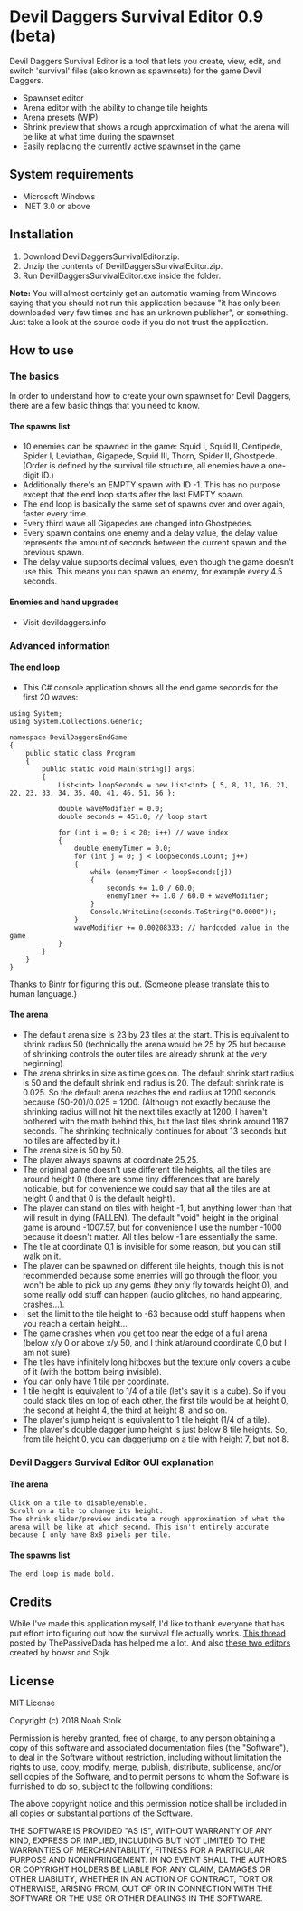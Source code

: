 # Devil Daggers Survival Editor 0.9 (beta)

Devil Daggers Survival Editor is a tool that lets you create, view, edit, and switch 'survival' files (also known as spawnsets) for the game Devil Daggers.

- Spawnset editor
- Arena editor with the ability to change tile heights
- Arena presets (WIP)
- Shrink preview that shows a rough approximation of what the arena will be like at what time during the spawnset
- Easily replacing the currently active spawnset in the game

## System requirements

- Microsoft Windows
- .NET 3.0 or above

## Installation

1. Download DevilDaggersSurvivalEditor.zip.
2. Unzip the contents of DevilDaggersSurvivalEditor.zip.
3. Run DevilDaggersSurvivalEditor.exe inside the folder.

**Note:** You will almost certainly get an automatic warning from Windows saying that you should not run this application because "it has only been downloaded very few times and has an unknown publisher", or something.
Just take a look at the source code if you do not trust the application.

## How to use

### The basics

In order to understand how to create your own spawnset for Devil Daggers, there are a few basic things that you need to know.

#### The spawns list
- 10 enemies can be spawned in the game: Squid I, Squid II, Centipede, Spider I, Leviathan, Gigapede, Squid III, Thorn, Spider II, Ghostpede. (Order is defined by the survival file structure, all enemies have a one-digit ID.)
- Additionally there's an EMPTY spawn with ID -1. This has no purpose except that the end loop starts after the last EMPTY spawn.
- The end loop is basically the same set of spawns over and over again, faster every time.
- Every third wave all Gigapedes are changed into Ghostpedes.
- Every spawn contains one enemy and a delay value, the delay value represents the amount of seconds between the current spawn and the previous spawn.
- The delay value supports decimal values, even though the game doesn't use this. This means you can spawn an enemy, for example every 4.5 seconds.

#### Enemies and hand upgrades
- Visit devildaggers.info

### Advanced information

#### The end loop
- This C# console application shows all the end game seconds for the first 20 waves:
```
using System;
using System.Collections.Generic;

namespace DevilDaggersEndGame
{
	public static class Program
	{
		public static void Main(string[] args)
		{
			List<int> loopSeconds = new List<int> { 5, 8, 11, 16, 21, 22, 23, 33, 34, 35, 40, 41, 46, 51, 56 };

			double waveModifier = 0.0;
			double seconds = 451.0; // loop start

			for (int i = 0; i < 20; i++) // wave index
			{
				double enemyTimer = 0.0;
				for (int j = 0; j < loopSeconds.Count; j++)
				{
					while (enemyTimer < loopSeconds[j])
					{
						seconds += 1.0 / 60.0;
						enemyTimer += 1.0 / 60.0 + waveModifier;
					}
					Console.WriteLine(seconds.ToString("0.0000"));
				}
				waveModifier += 0.00208333; // hardcoded value in the game
			}
		}
	}
}
```
Thanks to Bintr for figuring this out.
(Someone please translate this to human language.)

#### The arena
- The default arena size is 23 by 23 tiles at the start. This is equivalent to shrink radius 50 (technically the arena would be 25 by 25 but because of shrinking controls the outer tiles are already shrunk at the very beginning).
- The arena shrinks in size as time goes on. The default shrink start radius is 50 and the default shrink end radius is 20. The default shrink rate is 0.025. So the default arena reaches the end radius at 1200 seconds because (50-20)/0.025 = 1200. (Although not exactly because the shrinking radius will not hit the next tiles exactly at 1200, I haven't bothered with the math behind this, but the last tiles shrink around 1187 seconds. The shrinking technically continues for about 13 seconds but no tiles are affected by it.)
- The arena size is 50 by 50.
- The player always spawns at coordinate 25,25.
- The original game doesn't use different tile heights, all the tiles are around height 0 (there are some tiny differences that are barely noticable, but for convenience we could say that all the tiles are at height 0 and that 0 is the default height).
- The player can stand on tiles with height -1, but anything lower than that will result in dying (FALLEN). The default "void" height in the original game is around -1007.57, but for convenience I use the number -1000 because it doesn't matter. All tiles below -1 are essentially the same.
- The tile at coordinate 0,1 is invisible for some reason, but you can still walk on it.
- The player can be spawned on different tile heights, though this is not recommended because some enemies will go through the floor, you won't be able to pick up any gems (they only fly towards height 0), and some really odd stuff can happen (audio glitches, no hand appearing, crashes...).
- I set the limit to the tile height to -63 because odd stuff happens when you reach a certain height...
- The game crashes when you get too near the edge of a full arena (below x/y 0 or above x/y 50, and I think at/around coordinate 0,0 but I am not sure).
- The tiles have infinitely long hitboxes but the texture only covers a cube of it (with the bottom being invisible).
- You can only have 1 tile per coordinate.
- 1 tile height is equivalent to 1/4 of a tile (let's say it is a cube). So if you could stack tiles on top of each other, the first tile would be at height 0, the second at height 4, the third at height 8, and so on.
- The player's jump height is equivalent to 1 tile height (1/4 of a tile).
- The player's double dagger jump height is just below 8 tile heights. So, from tile height 0, you can daggerjump on a tile with height 7, but not 8.

### Devil Daggers Survival Editor GUI explanation

#### The arena
	Click on a tile to disable/enable.
	Scroll on a tile to change its height.
	The shrink slider/preview indicate a rough approximation of what the arena will be like at which second. This isn't entirely accurate because I only have 8x8 pixels per tile.

#### The spawns list
	The end loop is made bold.

## Credits

While I've made this application myself, I'd like to thank everyone that has put effort into figuring out how the survival file actually works.
[This thread](https://steamcommunity.com/sharedfiles/filedetails/?id=797571917) posted by ThePassiveDada has helped me a lot.
And also [these two editors](https://steamcommunity.com/app/422970/discussions/0/1483232961033779525/) created by bowsr and Sojk.

## License

MIT License

Copyright (c) 2018 Noah Stolk

Permission is hereby granted, free of charge, to any person obtaining a copy
of this software and associated documentation files (the "Software"), to deal
in the Software without restriction, including without limitation the rights
to use, copy, modify, merge, publish, distribute, sublicense, and/or sell
copies of the Software, and to permit persons to whom the Software is
furnished to do so, subject to the following conditions:

The above copyright notice and this permission notice shall be included in all
copies or substantial portions of the Software.

THE SOFTWARE IS PROVIDED "AS IS", WITHOUT WARRANTY OF ANY KIND, EXPRESS OR
IMPLIED, INCLUDING BUT NOT LIMITED TO THE WARRANTIES OF MERCHANTABILITY,
FITNESS FOR A PARTICULAR PURPOSE AND NONINFRINGEMENT. IN NO EVENT SHALL THE
AUTHORS OR COPYRIGHT HOLDERS BE LIABLE FOR ANY CLAIM, DAMAGES OR OTHER
LIABILITY, WHETHER IN AN ACTION OF CONTRACT, TORT OR OTHERWISE, ARISING FROM,
OUT OF OR IN CONNECTION WITH THE SOFTWARE OR THE USE OR OTHER DEALINGS IN THE
SOFTWARE.